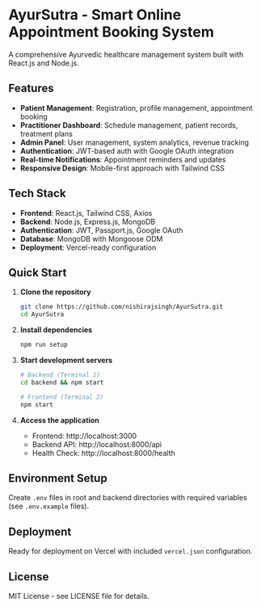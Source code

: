 # AyurSutra - Smart Online Appointment Booking System

A comprehensive Ayurvedic healthcare management system built with React.js and Node.js.

## Features

- **Patient Management**: Registration, profile management, appointment booking
- **Practitioner Dashboard**: Schedule management, patient records, treatment plans
- **Admin Panel**: User management, system analytics, revenue tracking
- **Authentication**: JWT-based auth with Google OAuth integration
- **Real-time Notifications**: Appointment reminders and updates
- **Responsive Design**: Mobile-first approach with Tailwind CSS

## Tech Stack

- **Frontend**: React.js, Tailwind CSS, Axios
- **Backend**: Node.js, Express.js, MongoDB
- **Authentication**: JWT, Passport.js, Google OAuth
- **Database**: MongoDB with Mongoose ODM
- **Deployment**: Vercel-ready configuration

## Quick Start

1. **Clone the repository**
   ```bash
   git clone https://github.com/nishirajsingh/AyurSutra.git
   cd AyurSutra
   ```

2. **Install dependencies**
   ```bash
   npm run setup
   ```

3. **Start development servers**
   ```bash
   # Backend (Terminal 1)
   cd backend && npm start
   
   # Frontend (Terminal 2)
   npm start
   ```

4. **Access the application**
   - Frontend: http://localhost:3000
   - Backend API: http://localhost:8000/api
   - Health Check: http://localhost:8000/health

## Environment Setup

Create `.env` files in root and backend directories with required variables (see `.env.example` files).

## Deployment

Ready for deployment on Vercel with included `vercel.json` configuration.

## License

MIT License - see LICENSE file for details.